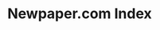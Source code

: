 ---
layout: default
contributors:
- Bitsy Perlman
cost: None
description: Index of newspaper.com articles
last_edit: Mon, 19 Jun 2023 16:39:34 GMT
location: https://elisabethperlman.net/code.html
maintained_by: Bitsy Perlman
open_access: 'TRUE'
record_creation_timestamp: 08/12/2021, 15:45:21
shortname: newspaper_com
title: Newpaper.com Index
uuid: fddedcfc-9f4e-47c6-bc82-3e04bb3c4262
versioning: 'FALSE'
---